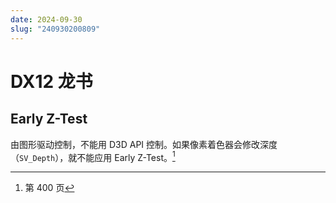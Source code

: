 ```yaml
---
date: 2024-09-30
slug: "240930200809"
---
```


# DX12 龙书

## Early Z-Test

由图形驱动控制，不能用 D3D API 控制。如果像素着色器会修改深度（`SV_Depth`），就不能应用 Early Z-Test。[^1]

[^1]: 第 400 页
